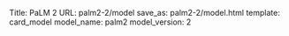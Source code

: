 Title: PaLM 2
URL: palm2-2/model
save_as: palm2-2/model.html
template: card_model
model_name: palm2
model_version: 2

